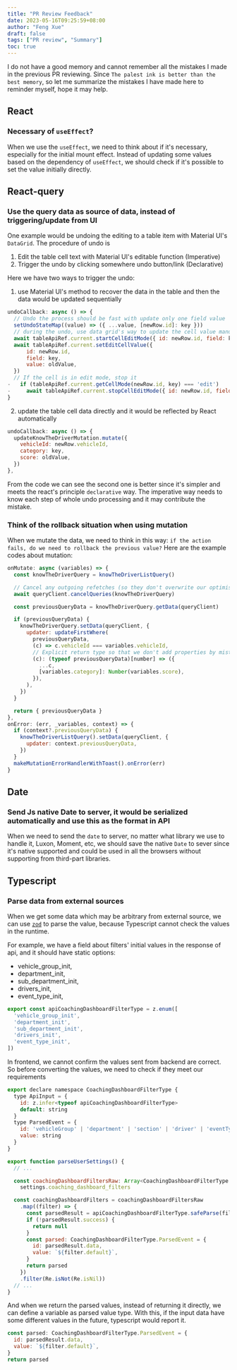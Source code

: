 ```yaml
---
title: "PR Review Feedback"
date: 2023-05-16T09:25:59+08:00
author: "Feng Xue"
draft: false
tags: ["PR review", "Summary"]
toc: true
---
```


I do not have a good memory and cannot remember all the mistakes I made in the previous PR reviewing. Since `The palest ink is better than the best memory`, so let me summarize the mistakes I have made here to reminder myself, hope it may help.

## React

### Necessary of `useEffect`?

When we use the `useEffect`, we need to think about if it's necessary, especially for the initial mount effect. Instead of updating some values based on the dependency of `useEffect`, we should check if it's possible to set the value initially directly.

## React-query

### Use the query data as source of data, instead of triggering/update from UI

One example would be undoing the editing to a table item with Material UI's `DataGrid`. The procedure of undo is

1. Edit the table cell text with Material UI's editable function (Imperative)
2. Trigger the undo by clicking somewhere undo button/link (Declarative)

Here we have two ways to trigger the undo:

1. use Material UI's method to recover the data in the table and then the data would be updated sequentially

  ```js
  undoCallback: async () => {
    // Undo the process should be fast with update only one field value
    setUndoStateMap((value) => ({ ...value, [newRow.id]: key }))
    // during the undo, use data grid's way to update the cell value manually
    await tableApiRef.current.startCellEditMode({ id: newRow.id, field: key })
    await tableApiRef.current.setEditCellValue({
        id: newRow.id,
        field: key,
        value: oldValue,
    })
    // If the cell is in edit mode, stop it
-   if (tableApiRef.current.getCellMode(newRow.id, key) === 'edit')
-     await tableApiRef.current.stopCellEditMode({ id: newRow.id, field: key })
  }
  ```

2. update the table cell data directly and it would be reflected by React automatically

  ```js
  undoCallback: async () => {
    updateKnowTheDriverMutation.mutate({
      vehicleId: newRow.vehicleId,
      category: key,
      score: oldValue,
    })
  },
  ```

From the code we can see the second one is better since it's simpler and meets the react's principle `declarative` way. The imperative way needs to know each step of whole undo processing and it may contribute the mistake.

### Think of the rollback situation when using mutation

When we mutate the data, we need to think in this way: `if the action fails, do we need to rollback the previous value?` Here are the example codes about mutation:

```js
onMutate: async (variables) => {
  const knowTheDriverQuery = knowTheDriverListQuery()

  // Cancel any outgoing refetches (so they don't overwrite our optimistic update)
  await queryClient.cancelQueries(knowTheDriverQuery)

  const previousQueryData = knowTheDriverQuery.getData(queryClient)

  if (previousQueryData) {
    knowTheDriverQuery.setData(queryClient, {
      updater: updateFirstWhere(
        previousQueryData,
        (c) => c.vehicleId === variables.vehicleId,
        // Explicit return type so that we don't add properties by mistake
        (c): (typeof previousQueryData)[number] => ({
          ...c,
          [variables.category]: Number(variables.score),
        }),
      ),
    })
  }

  return { previousQueryData }
},
onError: (err, _variables, context) => {
  if (context?.previousQueryData) {
    knowTheDriverListQuery().setData(queryClient, {
      updater: context.previousQueryData,
    })
  }
  makeMutationErrorHandlerWithToast().onError(err)
}
```

## Date

### Send Js native Date to server, it would be serialized automatically and use this as the format in API

When we need to send the `date` to server, no matter what library we use to handle it, Luxon, Moment, etc, we should save the native `Date` to sever since it's native supported and could be used in all the browsers without supporting from third-part libraries.

## Typescript

### Parse data from external sources

When we get some data which may be arbitrary from external source, we can use [`zod`](https://zod.dev/) to parse the value, because Typescript cannot check the values in the runtime.

For example, we have a field about filters' initial values in the response of api, and it should have static options:

* vehicle_group_init,
* department_init,
* sub_department_init,
* drivers_init,
* event_type_init,

```js
export const apiCoachingDashboardFilterType = z.enum([
  'vehicle_group_init',
  'department_init',
  'sub_department_init',
  'drivers_init',
  'event_type_init',
])
```

In frontend, we cannot confirm the values sent from backend are correct. So before converting the values, we need to check if they meet our requirements

```js
export declare namespace CoachingDashboardFilterType {
  type ApiInput = {
    id: z.infer<typeof apiCoachingDashboardFilterType>
    default: string
  }
  type ParsedEvent = {
    id: 'vehicleGroup' | 'department' | 'section' | 'driver' | 'eventType'
    value: string
  }
}

export function parseUserSettings() {
  // ...

  const coachingDashboardFiltersRaw: Array<CoachingDashboardFilterType.ApiInput> =
    settings.coaching_dashboard_filters

  const coachingDashboardFilters = coachingDashboardFiltersRaw
    .map((filter) => {
      const parsedResult = apiCoachingDashboardFilterType.safeParse(filter.id)
      if (!parsedResult.success) {
        return null
      }
      const parsed: CoachingDashboardFilterType.ParsedEvent = {
        id: parsedResult.data,
        value: `${filter.default}`,
      }
      return parsed
    })
    .filter(Re.isNot(Re.isNil))
  // ...
}
```

And when we return the parsed values, instead of returning it directly, we can define a variable as parsed value type. With this, if the input data have some different values in the future, typescript would report it.

```js
const parsed: CoachingDashboardFilterType.ParsedEvent = {
  id: parsedResult.data,
  value: `${filter.default}`,
}
return parsed
```
